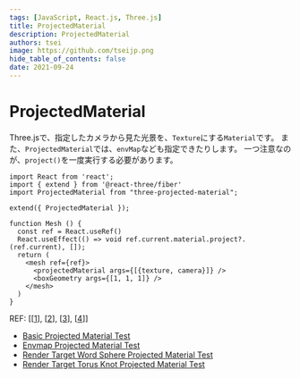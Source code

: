 ```yaml
---
tags: [JavaScript, React.js, Three.js]
title: ProjectedMaterial
description: ProjectedMaterial
authors: tsei
image: https://github.com/tseijp.png
hide_table_of_contents: false
date: 2021-09-24
---
```


# ProjectedMaterial

Three.jsで、指定したカメラから見た光景を、`Texture`にする`Material`です。
また、`ProjectedMaterial`では、`envMap`なども指定できたりします。
一つ注意なのが、`project()`を一度実行する必要があります。

<!--truncate-->

```tsx
import React from 'react';
import { extend } from '@react-three/fiber'
import ProjectedMaterial from "three-projected-material";

extend({ ProjectedMaterial });

function Mesh () {
  const ref = React.useRef()
  React.useEffect(() => void ref.current.material.project?.(ref.current), []);
  return (
    <mesh ref={ref}>
      <projectedMaterial args={[{texture, camera}]} />
      <boxGeometry args={[1, 1, 1]} />
    </mesh>
  )
}
```

REF: [[[1][1]], [[2][2]], [[3][3]], [[4][4]]]

- [Basic Projected Material Test][1]
- [Envmap Projected Material Test][2]
- [Render Target Word Sphere Projected Material Test][3]
- [Render Target Torus Knot Projected Material Test][4]

[1]: https://codesandbox.io/s/hos4d
[2]: https://codesandbox.io/s/76rox
[3]: https://codesandbox.io/s/render-target-torus-knot-projected-material-test-bu7qn
[4]: https://codesandbox.io/s/render-target-word-sphere-projected-material-test-x5m07
